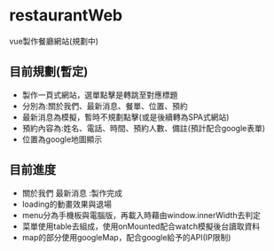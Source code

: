 # restaurantWeb
vue製作餐廳網站(規劃中)

## 目前規劃(暫定)
- 製作一頁式網站，選單點擊是轉跳至對應標題
- 分別為:關於我們、最新消息、餐單、位置、預約
- 最新消息為模擬，暫時不規劃點擊(或是後續轉為SPA式網站)
- 預約內容為:姓名、電話、時間、預約人數、備註(預計配合google表單)
- 位置為google地圖顯示


## 目前進度
- 關於我們 最新消息 :製作完成
- loading的動畫效果與退場
- menu分為手機板與電腦版，再載入時藉由window.innerWidth去判定
- 菜單使用table去組成，使用onMounted配合watch模擬後台讀取資料
- map的部分使用googleMap，配合google給予的API(IP限制)
